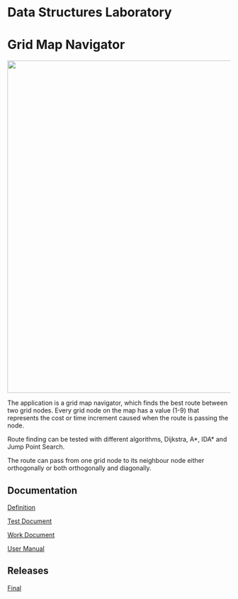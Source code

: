 # Data Structures Laboratory 

# Grid Map Navigator

<img src="dokumentaatio/png/ruutukartta.png" width="750">

The application is a grid map navigator, which finds the best route between two grid nodes.  Every grid node on the map has a value (1-9) that represents the cost or time increment caused when the route is passing the node.

Route finding can be tested with different algorithms, Dijkstra, A*, IDA* and Jump Point Search.

The route can pass from one grid node to its neighbour node either orthogonally or both orthogonally and diagonally.

## Documentation

[Definition](https://github.com/lautanal/tiralabra/blob/master/dokumentaatio/maarittelydokumentti.md)

[Test Document](https://github.com/lautanal/tiralabra/blob/master/dokumentaatio/testausdokumentti.md)

[Work Document](https://github.com/lautanal/tiralabra/blob/master/dokumentaatio/toteutusdokumentti.md)

[User Manual](https://github.com/lautanal/tiralabra/blob/master/dokumentaatio/kayttoohje.md)

## Releases

[Final](https://github.com/lautanal/tiralabra/releases/tag/Final)

